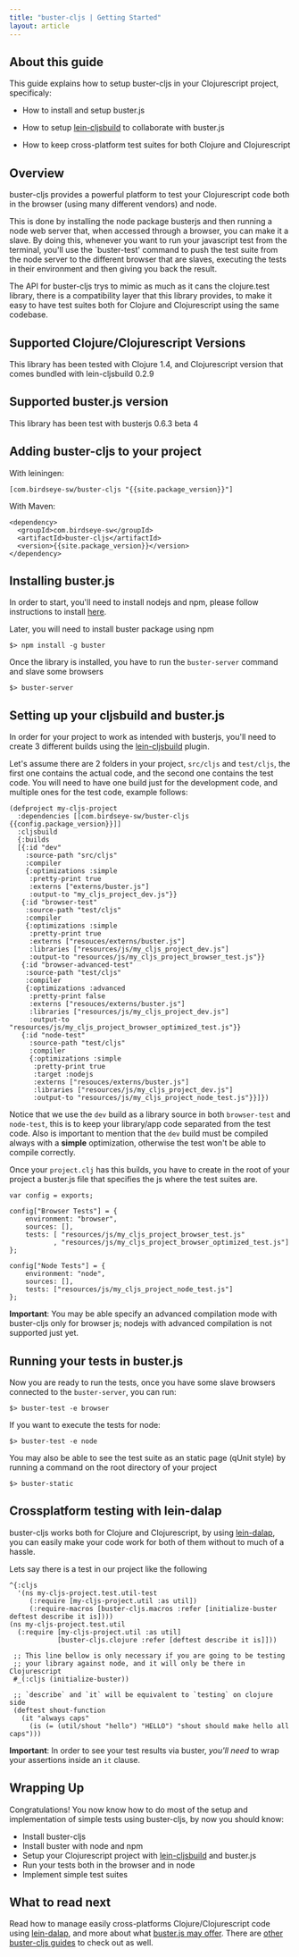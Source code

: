 ```yaml
---
title: "buster-cljs | Getting Started"
layout: article
---
```


## About this guide

This guide explains how to setup buster-cljs in your Clojurescript
project, specificaly:

* How to install and setup buster.js

* How to setup [lein-cljsbuild][lein_cljsbuild] to collaborate with buster.js

* How to keep cross-platform test suites for both Clojure and
  Clojurescript

## Overview

buster-cljs provides a powerful platform to test your Clojurescript
code both in the browser (using many different vendors) and node.

This is done by installing the node package busterjs and then running
a node web server that, when accessed through a browser, you can make
it a slave. By doing this, whenever you want to run your javascript
test from the terminal, you'll use the `buster-test' command to push
the test suite from the node server to the different browser that are
slaves, executing the tests in their environment and then giving you
back the result.

The API for buster-cljs trys to mimic as much as it cans the
clojure.test library, there is a compatibility layer that this library
provides, to make it easy to have test suites both for Clojure and
Clojurescript using the same codebase.

## Supported Clojure/Clojurescript Versions

This library has been tested with Clojure 1.4, and Clojurescript version that
comes bundled with lein-cljsbuild 0.2.9

## Supported buster.js version

This library has been test with busterjs 0.6.3 beta 4

## Adding buster-cljs to your project

With leiningen:

    [com.birdseye-sw/buster-cljs "{{site.package_version}}"]

With Maven:

    <dependency>
      <groupId>com.birdseye-sw</groupId>
      <artifactId>buster-cljs</artifactId>
      <version>{{site.package_version}}</version>
    </dependency>

## Installing buster.js

In order to start, you'll need to install nodejs and npm, please
follow instructions to install [here][node_install].

Later, you will need to install buster package using npm

    $> npm install -g buster

Once the library is installed, you have to run the `buster-server` command
and slave some browsers

    $> buster-server

<a href="#" id="setup_cljsbuild_and_busterjs"></a>
## Setting up your cljsbuild and buster.js

In order for your project to work as intended with busterjs, you'll
need to create 3 different builds using the [lein-cljsbuild][lein_cljsbuild] plugin.

Let's assume there are 2 folders in your project, `src/cljs` and
`test/cljs`, the first one contains the actual code, and the second
one contains the test code. You will need to have one build just for
the development code, and multiple ones for the test code, example
follows:

    (defproject my-cljs-project
      :dependencies [[com.birdseye-sw/buster-cljs {{config.package_version}}]]
      :cljsbuild
      {:builds
      [{:id "dev"
        :source-path "src/cljs"
        :compiler
        {:optimizations :simple
         :pretty-print true
         :externs ["externs/buster.js"]
         :output-to "my_cljs_project_dev.js"}}
       {:id "browser-test"
        :source-path "test/cljs"
        :compiler
        {:optimizations :simple
         :pretty-print true
         :externs ["resouces/externs/buster.js"]
         :libraries ["resources/js/my_cljs_project_dev.js"]
         :output-to "resources/js/my_cljs_project_browser_test.js"}}
       {:id "browser-advanced-test"
        :source-path "test/cljs"
        :compiler
        {:optimizations :advanced
         :pretty-print false
         :externs ["resouces/externs/buster.js"]
         :libraries ["resources/js/my_cljs_project_dev.js"]
         :output-to "resources/js/my_cljs_project_browser_optimized_test.js"}}
       {:id "node-test"
         :source-path "test/cljs"
         :compiler
         {:optimizations :simple
          :pretty-print true
          :target :nodejs
          :externs ["resouces/externs/buster.js"]
          :libraries ["resources/js/my_cljs_project_dev.js"]
          :output-to "resources/js/my_cljs_project_node_test.js"}}]})


Notice that we use the `dev` build as a library source in both
`browser-test` and `node-test`, this is to keep your library/app code
separated from the test code. Also is important to mention that the
`dev` build must be compiled always with a __simple__ optimization,
otherwise the test won't be able to compile correctly.

Once your `project.clj` has this builds, you have to create in the
root of your project a buster.js file that specifies the js where the
test suites are.

    var config = exports;

    config["Browser Tests"] = {
        environment: "browser",
        sources: [],
        tests: [ "resources/js/my_cljs_project_browser_test.js"
               , "resources/js/my_cljs_project_browser_optimized_test.js"]
    };

    config["Node Tests"] = {
        environment: "node",
        sources: [],
        tests: ["resources/js/my_cljs_project_node_test.js"]
    };

__Important__: You may be able specify an advanced compilation mode
with buster-cljs only for browser js; nodejs with advanced compilation
is not supported just yet.

## Running your tests in buster.js

Now you are ready to run the tests, once you have some slave browsers
connected to the `buster-server`, you can run:

    $> buster-test -e browser

If you want to execute the tests for node:

    $> buster-test -e node

You may also be able to see the test suite as an static page (qUnit style)
by running a command on the root directory of your project

    $> buster-static

## Crossplatform testing with lein-dalap

buster-cljs works both for Clojure and Clojurescript, by using
[lein-dalap][lein_dalap], you can easily make your code work for both
of them without to much of a hassle.

Lets say there is a test in our project like the following

    ^{:cljs
      '(ns my-cljs-project.test.util-test
         (:require [my-cljs-project.util :as util])
         (:require-macros [buster-cljs.macros :refer [initialize-buster deftest describe it is])))
    (ns my-cljs-project.test.util
      (:require [my-cljs-project.util :as util]
                [buster-cljs.clojure :refer [deftest describe it is]]))

     ;; This line bellow is only necessary if you are going to be testing
     ;; your library against node, and it will only be there in Clojurescript
     #_(:cljs (initialize-buster))

     ;; `describe` and `it` will be equivalent to `testing` on clojure side
     (deftest shout-function
       (it "always caps"
         (is (= (util/shout "hello") "HELLO") "shout should make hello all caps")))



__Important__: In order to see your test results via buster, _you'll
need_ to wrap your assertions inside an `it` clause.

## Wrapping Up

Congratulations! You now know how to do most of the setup and
implementation of simple tests using buster-cljs, by now you should
know:

* Install buster-cljs
* Install buster with node and npm
* Setup your Clojurescript project with [lein-cljsbuild][lein_cljsbuild] and buster.js
* Run your tests both in the browser and in node
* Implement simple test suites

## What to read next

Read how to manage easily cross-platforms Clojure/Clojurescript code
using [lein-dalap][lein_dalap], and more about what [buster.js may offer][busterjs]. There are
[other buster-cljs guides]({{site.baseurl}}/articles/guides.html) to check out as well.

[node_install]:http://joyent.com/blog/installing-node-and-npm
[lein_cljsbuild]:https://github.com/emezeske/lein-cljsbuild
[lein_dalap]:http://birdseye-sw.com/oss/lein-dalap/
[busterjs]:http://docs.busterjs.org/en/latest/